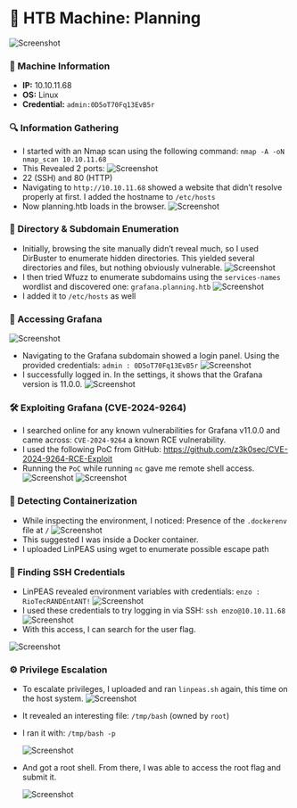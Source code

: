 # 🐼 HTB Machine: Planning
![Screenshot](https://imgur.com/lg7Z2IM.png)
### 🧾 Machine Information
- **IP:** 10.10.11.68  
- **OS:** Linux  
- **Credential:** `admin:0D5oT70Fq13EvB5r`

### 🔍 Information Gathering
- I started with an Nmap scan using the following command: `nmap -A -oN nmap_scan 10.10.11.68`
- This Revealed 2 ports:
![Screenshot](https://imgur.com/M3r2Kp7.png)
- 22 (SSH) and 80 (HTTP)
- Navigating to `http://10.10.11.68` showed a website that didn’t resolve properly at first. I added the hostname to `/etc/hosts`
- Now planning.htb loads in the browser.
![Screenshot](https://imgur.com/f8XMr5c.png)

### 📁 Directory & Subdomain Enumeration
- Initially, browsing the site manually didn’t reveal much, so I used DirBuster to enumerate hidden directories. This yielded several directories and files, but nothing obviously vulnerable.
![Screenshot](https://imgur.com/nI7UjPA.png)
- I then tried Wfuzz to enumerate subdomains using the `services-names` wordlist and discovered one: `grafana.planning.htb`
![Screenshot](https://imgur.com/HcJqYis.png)
- I added it to `/etc/hosts` as well

### 🔐 Accessing Grafana
![Screenshot](https://imgur.com/qq9opF2.png)
- Navigating to the Grafana subdomain showed a login panel. Using the provided credentials: `admin : 0D5oT70Fq13EvB5r`
![Screenshot](https://imgur.com/FFsUAzG.png)
- I successfully logged in. In the settings, it shows that the Grafana version is 11.0.0.
![Screenshot](https://imgur.com/mchYG1R.png)

### 🛠️ Exploiting Grafana (CVE-2024-9264)
- I searched online for any known vulnerabilities for Grafana v11.0.0 and came across: `CVE-2024-9264` a known RCE vulnerability.
- I used the following PoC from GitHub: https://github.com/z3k0sec/CVE-2024-9264-RCE-Exploit
- Running the `PoC` while running `nc` gave me remote shell access.
![Screenshot](https://imgur.com/XLuBP3a.png)
![Screenshot](https://imgur.com/FBAaeQj.pngg)

### 🐳 Detecting Containerization
- While inspecting the environment, I noticed: Presence of the `.dockerenv` file at `/`
![Screenshot](https://imgur.com/8nEeizK.png)
- This suggested I was inside a Docker container.
- I uploaded LinPEAS using wget to enumerate possible escape path

### 🧾 Finding SSH Credentials
- LinPEAS revealed environment variables with credentials: `enzo : RioTecRANDEntANT!`
![Screenshot](https://imgur.com/1W7uvnm.png)
- I used these credentials to try logging in via SSH: `ssh enzo@10.10.11.68`
![Screenshot](https://imgur.com/DVj1Y6R.png)
- With this access, I can search for the user flag.

![Screenshot](https://imgur.com/AA4YMR8.png)

### ⚙️ Privilege Escalation
- To escalate privileges, I uploaded and ran `linpeas.sh` again, this time on the host system.
  ![Screenshot](https://imgur.com/hSkEzxi.png)
- It revealed an interesting file: `/tmp/bash` (owned by `root`)
- I ran it with: `/tmp/bash -p`

  ![Screenshot](https://imgur.com/m3Kbv6G.png)
- And got a root shell. From there, I was able to access the root flag and submit it.

  ![Screenshot](https://imgur.com/Y5cF3pS.png)

